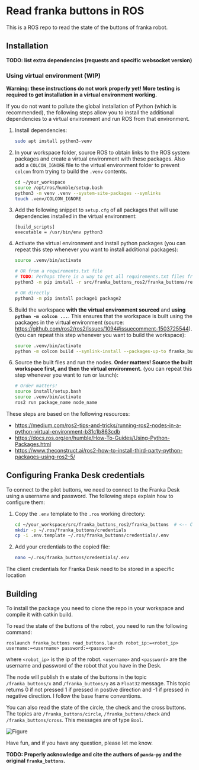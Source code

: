 # Read franka buttons in ROS

This is a ROS repo to read the state of the buttons of franka robot.

## Installation

**TODO: list extra dependencies (requests and specific websocket version)**

### Using virtual environment (WIP)

**Warning: these instructions do not work properly yet! More testing is required to get installation in a virtual environment working.**

If you do not want to pollute the global installation of Python (which is recommended), the following steps allow you to install the additional dependencies to a virtual environment and run ROS from that environment.

1. Install dependencies:

   ```bash
   sudo apt install python3-venv
   ```

2. In your workspace folder, source ROS to obtain links to the ROS system packages and create a virtual environment with these packages. Also add a `COLCON_IGNORE` file to the virtual environment folder to prevent `colcon` from trying to build the `.venv` contents.

   ```bash
   cd ~/your_workspace
   source /opt/ros/humble/setup.bash
   python3 -m venv .venv --system-site-packages --symlinks
   touch .venv/COLCON_IGNORE
   ```

3. Add the following snippet to `setup.cfg` of all packages that will use dependencies installed in the virtual environment:

   ```text
   [build_scripts]
   executable = /usr/bin/env python3
   ```

4. Activate the virtual environment and install python packages (you can repeat this step whenever you want to install additional packages):

   ```bash
   source .venv/bin/activate

   # OR from a requirements.txt file
   # TODO: Perhaps there is a way to get all requirements.txt files from files inside the src/ folder?
   python3 -m pip install -r src/franka_buttons_ros2/franka_buttons/requirements.txt

   # OR directly
   python3 -m pip install package1 package2
   ```

5. Build the workspace **with the virtual environment sourced** and **using `python -m colcon ...`**. This ensures that the workspace is built using the packages in the virtual environment (source: <https://github.com/ros2/ros2/issues/1094#issuecomment-1503725544>). (you can repeat this step whenever you want to build the workspace):

   ```bash
   source .venv/bin/activate
   python -m colcon build --symlink-install --packages-up-to franka_buttons
   ```

6. Source the built files and run the nodes. **Order matters! Source the built workspace first, and then the virtual environment.** (you can repeat this step whenever you want to run or launch):

   ```bash
   # Order matters!
   source install/setup.bash
   source .venv/bin/activate
   ros2 run package_name node_name
   ```

These steps are based on the following resources:

- <https://medium.com/ros2-tips-and-tricks/running-ros2-nodes-in-a-python-virtual-environment-b31c1b863cdb>
- <https://docs.ros.org/en/humble/How-To-Guides/Using-Python-Packages.html>
- <https://www.theconstruct.ai/ros2-how-to-install-third-party-python-packages-using-ros2-5/>

## Configuring Franka Desk credentials

To connect to the pilot buttons, we need to connect to the Franka Desk using a username and password. The following steps explain how to configure them:

1. Copy the `.env` template to the `.ros` working directory:

   ```bash
   cd ~/your_workspace/src/franka_buttons_ros2/franka_buttons  # <-- Change to the location of this package
   mkdir -p ~/.ros/franka_buttons/credentials
   cp -i .env.template ~/.ros/franka_buttons/credentials/.env

2. Add your credentials to the copied file:

   ```bash
   nano ~/.ros/franka_buttons/credentials/.env
   ```

The client credentials for Franka Desk need to be stored in a specific location

## Building

To install the package you need to clone the repo in your workspace and compile it with catkin build.

To read the state of the buttons of the robot, you need to run the following command:

```
roslaunch franka_buttons read_buttons.launch robot_ip:=<robot_ip> username:=<username> password:=<password>
```

where `<robot_ip>` is the ip of the robot. `<username>` and `<password>` are the username and password of the robot that you have in the Desk.

The node will publish th
e state of the buttons in the topic `/franka_buttons/x` and `/franka_buttons/y` as a `Float32` message. This topic returns 0 if not pressed 1 if pressed in postive direction and -1 if pressed in negative direction. I follow the base frame conventions.

You can also read the state of the circle, the check and the cross buttons. The topics are `/franka_buttons/circle`, `/franka_buttons/check` and `/franka_buttons/cross`. This messages are of type `Bool`.

![Figure](buttons.jpg)

Have fun, and if you have any question, please let me know.

**TODO: Properly acknowledge and cite the authors of `panda-py` and the original `franka_buttons`.**
